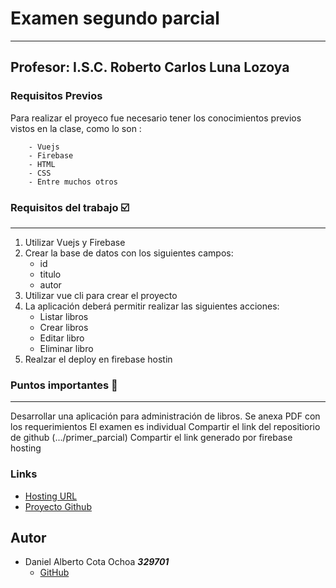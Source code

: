 # Examen segundo parcial
***

## Profesor: I.S.C. Roberto Carlos Luna Lozoya

### Requisitos Previos

Para realizar el proyeco fue necesario tener los conocimientos previos vistos en la clase, como lo son :
```
    - Vuejs
    - Firebase
    - HTML
    - CSS
    - Entre muchos otros
```

### Requisitos del trabajo :ballot_box_with_check:
***
1. Utilizar Vuejs y Firebase 
2. Crear la base de datos con los siguientes campos:
    - id
    - titulo
    - autor
3. Utilizar vue cli para crear el proyecto 
4. La aplicación deberá permitir realizar las siguientes acciones:
    - Listar libros
    - Crear libros
    - Editar libro
    - Eliminar libro
5. Realzar el deploy en firebase hostin


### Puntos importantes :speech_balloon:
***
Desarrollar una aplicación para administración de libros.
Se anexa PDF con los requerimientos
El examen es individual
Compartir el link del repositiorio de github (.../primer_parcial)
Compartir el link generado por firebase hosting

### Links
- [Hosting URL](https://vue-todo-47833.web.app)
- [Proyecto Github](https://github.com/DanielCota07/Examen-P2)

## Autor

- Daniel Alberto Cota Ochoa     ***329701***
    - [GitHub](https://github.com/DanielCota07)

